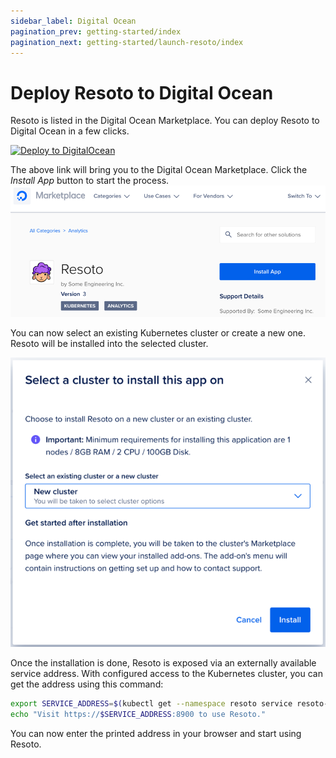 ```yaml
---
sidebar_label: Digital Ocean
pagination_prev: getting-started/index
pagination_next: getting-started/launch-resoto/index
---
```


# Deploy Resoto to Digital Ocean

Resoto is listed in the Digital Ocean Marketplace. You can deploy Resoto to Digital Ocean in a few clicks.

<a href="https://marketplace.digitalocean.com/apps/resoto" target="_blank"><img src="https://mp-assets1.sfo2.digitaloceanspaces.com/deploy-to-do/do-btn-blue.svg" alt="Deploy to DigitalOcean"></img></a>

The above link will bring you to the Digital Ocean Marketplace. Click the *Install App* button to start the process. 
![Install App](img/market_place.png)

You can now select an existing Kubernetes cluster or create a new one. Resoto will be installed into the selected cluster.

![Select Cluster](img/select_cluster.png)

Once the installation is done, Resoto is exposed via an externally available service address.
With configured access to the Kubernetes cluster, you can get the address using this command:

```bash
export SERVICE_ADDRESS=$(kubectl get --namespace resoto service resoto-resotocore -o jsonpath="{.status.loadBalancer.ingress[0].ip}")
echo "Visit https://$SERVICE_ADDRESS:8900 to use Resoto."
```

You can now enter the printed address in your browser and start using Resoto.

